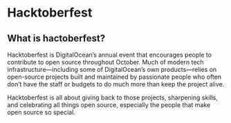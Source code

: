# Hacktoberfest
## What is hactoberfest?

Hacktoberfest is DigitalOcean’s annual event that encourages people to contribute to open source throughout October. Much of modern tech infrastructure—including some of DigitalOcean’s own products—relies on open-source projects built and maintained by passionate people who often don’t have the staff or budgets to do much more than keep the project alive. 

Hacktoberfest is all about giving back to those projects, sharpening skills, and celebrating all things open source, especially the people that make open source so special.



